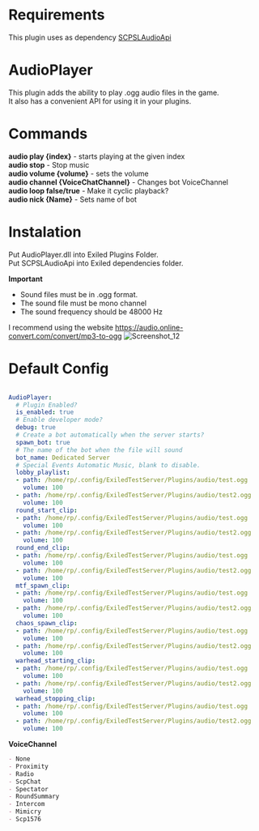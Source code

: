 
# Requirements
This plugin uses as dependency [SCPSLAudioApi](https://github.com/CedModV2/SCPSLAudioApi)

# AudioPlayer
This plugin adds the ability to play .ogg audio files in the game.<br>
It also has a convenient API for using it in your plugins.

# Commands
**audio play {index}** - starts playing at the given index<br>
**audio stop** - Stop music<br>
**audio volume {volume}** - sets the volume<br>
**audio channel {VoiceChatChannel}** - Changes bot VoiceChannel<br>
**audio loop false/true** - Make it cyclic playback?<br>
**audio nick {Name}** - Sets name of bot<br>

# Instalation
Put AudioPlayer.dll into Exiled Plugins Folder.<br>
Put SCPSLAudioApi into Exiled dependencies folder.

**Important**
* Sound files must be in .ogg format.
* The sound file must be mono channel
* The sound frequency should be 48000 Hz

 I recommend using the website https://audio.online-convert.com/convert/mp3-to-ogg
![Screenshot_12](https://user-images.githubusercontent.com/72207886/228310162-4188d665-0a3b-40e1-8e9a-e32cfde1ea22.png)
# Default Config
```yml

AudioPlayer:
  # Plugin Enabled?
  is_enabled: true
  # Enable developer mode?
  debug: true
  # Create a bot automatically when the server starts?
  spawn_bot: true
  # The name of the bot when the file will sound
  bot_name: Dedicated Server
  # Special Events Automatic Music, blank to disable.
  lobby_playlist:
  - path: /home/rp/.config/ExiledTestServer/Plugins/audio/test.ogg
    volume: 100
  - path: /home/rp/.config/ExiledTestServer/Plugins/audio/test2.ogg
    volume: 100
  round_start_clip:
  - path: /home/rp/.config/ExiledTestServer/Plugins/audio/test.ogg
    volume: 100
  - path: /home/rp/.config/ExiledTestServer/Plugins/audio/test2.ogg
    volume: 100
  round_end_clip:
  - path: /home/rp/.config/ExiledTestServer/Plugins/audio/test.ogg
    volume: 100
  - path: /home/rp/.config/ExiledTestServer/Plugins/audio/test2.ogg
    volume: 100
  mtf_spawn_clip:
  - path: /home/rp/.config/ExiledTestServer/Plugins/audio/test.ogg
    volume: 100
  - path: /home/rp/.config/ExiledTestServer/Plugins/audio/test2.ogg
    volume: 100
  chaos_spawn_clip:
  - path: /home/rp/.config/ExiledTestServer/Plugins/audio/test.ogg
    volume: 100
  - path: /home/rp/.config/ExiledTestServer/Plugins/audio/test2.ogg
    volume: 100
  warhead_starting_clip:
  - path: /home/rp/.config/ExiledTestServer/Plugins/audio/test.ogg
    volume: 100
  - path: /home/rp/.config/ExiledTestServer/Plugins/audio/test2.ogg
    volume: 100
  warhead_stopping_clip:
  - path: /home/rp/.config/ExiledTestServer/Plugins/audio/test.ogg
    volume: 100
  - path: /home/rp/.config/ExiledTestServer/Plugins/audio/test2.ogg
    volume: 100
```
**VoiceChannel**

```md
- None
- Proximity
- Radio
- ScpChat
- Spectator
- RoundSummary
- Intercom
- Mimicry
- Scp1576
```

